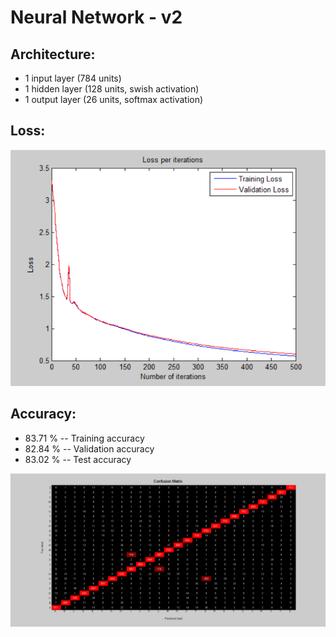 # Neural Network - v2

## Architecture:

- 1 input layer (784 units)
- 1 hidden layer (128 units, swish activation)
- 1 output layer (26 units, softmax activation)

## Loss:

![image](Visualizations/Loss_per_iterations.png)

## Accuracy:

- 83.71 % -- Training accuracy
- 82.84 % -- Validation accuracy
- 83.02 % -- Test accuracy

![image](Visualizations/Confusion_Matrix.png)
